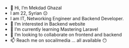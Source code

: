 - 👋 Hi, I’m Mekdad Ghazal
-  I am 22, Syrian 😐
-  I am IT, Networking Engineer and Backend Developer.
- 👀 I’m interested in Backend website
- 🌱 I’m currently learning Mastering Laravel 
- 💞️ I’m looking to collaborate on frontend and backend
- 📫 Reach me on socailmedia ... all available 😶

<!---
MekdadGhazal/MekdadGhazal is a ✨ special ✨ repository because its `README.md` (this file) appears on your GitHub profile.
You can click the Preview link to take a look at your changes.
--->
